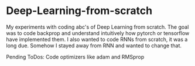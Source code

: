 # Deep-Learning-from-scratch

My experiments with coding abc's of Deep Learning from scratch. The goal was to code backprop and understand intuitively how pytorch or tensorflow have implemented them.
I also wanted to code RNNs from scratch, it was a long due. Somehow I stayed away from RNN and wanted to change that.

Pending ToDos: Code optimizers like adam and RMSprop
